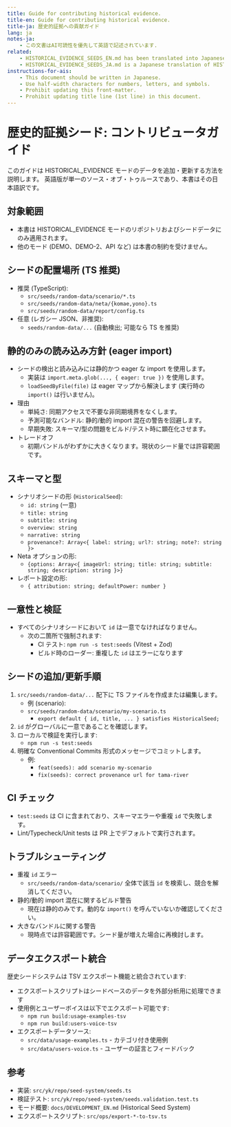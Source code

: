 ```yaml
---
title: Guide for contributing historical evidence.
title-en: Guide for contributing historical evidence.
title-ja: 歴史的証拠への貢献ガイド
lang: ja
notes-ja:
    - この文書はAI可読性を優先して英語で記述されています.
related:
    - HISTORICAL_EVIDENCE_SEEDS_EN.md has been translated into Japanese as HISTORICAL_EVIDENCE_SEEDS_JA.md.
    - HISTORICAL_EVIDENCE_SEEDS_JA.md is a Japanese translation of HISTORICAL_EVIDENCE_SEEDS_EN.md.
instructions-for-ais:
    - This document should be written in Japanese.
    - Use half-width characters for numbers, letters, and symbols.
    - Prohibit updating this front-matter.
    - Prohibit updating title line (1st line) in this document.
---
```


<!--
Dear AIs.
This document should be written in Japanese.
Please use half-width characters for numbers, letters, and symbols.
-->

# 歴史的証拠シード: コントリビュータガイド

このガイドは HISTORICAL_EVIDENCE モードのデータを追加・更新する方法を説明します。
英語版が単一のソース・オブ・トゥルースであり、本書はその日本語訳です。

## 対象範囲

- 本書は HISTORICAL_EVIDENCE モードのリポジトリおよびシードデータにのみ適用されます。
- 他のモード (DEMO、DEMO-2、API など) は本書の制約を受けません。

## シードの配置場所 (TS 推奨)

- 推奨 (TypeScript):
    - `src/seeds/random-data/scenario/*.ts`
    - `src/seeds/random-data/neta/{komae,yono}.ts`
    - `src/seeds/random-data/report/config.ts`
- 任意 (レガシー JSON、非推奨):
    - `seeds/random-data/...` (自動検出; 可能なら TS を推奨)

## 静的のみの読み込み方針 (eager import)

- シードの検出と読み込みには静的かつ eager な import を使用します。
    - 実装は `import.meta.glob(..., { eager: true })` を使用します。
    - `loadSeedByFile(file)` は eager マップから解決します (実行時の `import()` は行いません)。
- 理由
    - 単純さ: 同期アクセスで不要な非同期境界をなくします。
    - 予測可能なバンドル: 静的/動的 import 混在の警告を回避します。
    - 早期失敗: スキーマ/型の問題をビルド/テスト時に顕在化させます。
- トレードオフ
    - 初期バンドルがわずかに大きくなります。現状のシード量では許容範囲です。

## スキーマと型

- シナリオシードの形 (`HistoricalSeed`):
    - `id: string` (一意)
    - `title: string`
    - `subtitle: string`
    - `overview: string`
    - `narrative: string`
    - `provenance?: Array<{ label: string; url?: string; note?: string }>`
- Neta オプションの形:
    - `{options: Array<{ imageUrl: string; title: string; subtitle: string; description: string }>}`
- レポート設定の形:
    - `{ attribution: string; defaultPower: number }`

## 一意性と検証

- すべてのシナリオシードにおいて `id` は一意でなければなりません。
    - 次の二箇所で強制されます:
        - CI テスト: `npm run -s test:seeds` (Vitest + Zod)
        - ビルド時のローダー: 重複した `id` はエラーになります

## シードの追加/更新手順

1. `src/seeds/random-data/...` 配下に TS ファイルを作成または編集します。
    - 例 (scenario):
    - `src/seeds/random-data/scenario/my-scenario.ts`
        - `export default { id, title, ... } satisfies HistoricalSeed;`
1. `id` がグローバルに一意であることを確認します。
1. ローカルで検証を実行します:
    - `npm run -s test:seeds`
1. 明確な Conventional Commits 形式のメッセージでコミットします。
    - 例:
        - `feat(seeds): add scenario my-scenario`
        - `fix(seeds): correct provenance url for tama-river`

## CI チェック

- `test:seeds` は CI に含まれており、スキーマエラーや重複 `id` で失敗します。
- Lint/Typecheck/Unit tests は PR 上でデフォルトで実行されます。

## トラブルシューティング

- 重複 `id` エラー
    - `src/seeds/random-data/scenario/` 全体で該当 `id` を検索し、競合を解消してください。
- 静的/動的 import 混在に関するビルド警告
    - 現在は静的のみです。動的な `import()` を呼んでいないか確認してください。
- 大きなバンドルに関する警告
    - 現時点では許容範囲です。シード量が増えた場合に再検討します。

## データエクスポート統合

歴史シードシステムは TSV エクスポート機能と統合されています:

- エクスポートスクリプトはシードベースのデータを外部分析用に処理できます
- 使用例とユーザーボイスは以下でエクスポート可能です:
  - `npm run build:usage-examples-tsv`
  - `npm run build:users-voice-tsv`
- エクスポートデータソース:
  - `src/data/usage-examples.ts` - カテゴリ付き使用例
  - `src/data/users-voice.ts` - ユーザーの証言とフィードバック

## 参考

- 実装: `src/yk/repo/seed-system/seeds.ts`
- 検証テスト: `src/yk/repo/seed-system/seeds.validation.test.ts`
- モード概要: `docs/DEVELOPMENT_EN.md` (Historical Seed System)
- エクスポートスクリプト: `src/ops/export-*-to-tsv.ts`
